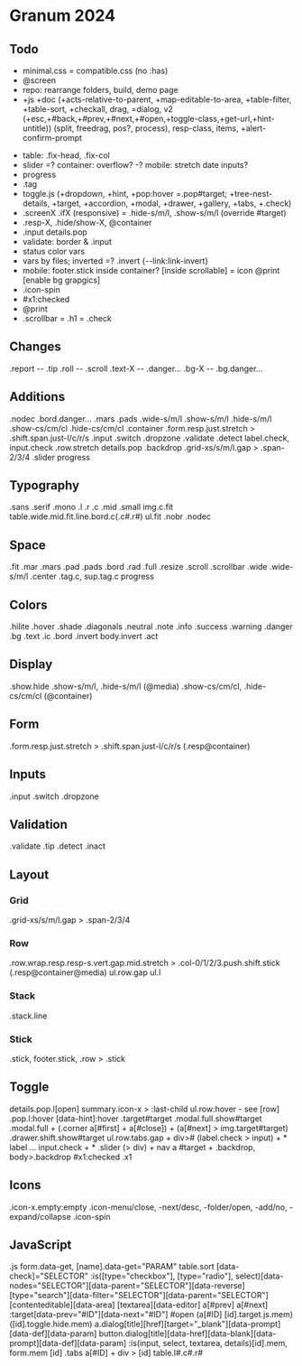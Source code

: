 # Granum 2024

## Todo

- minimal.css
= compatible.css (no :has)
- @screen
- repo: rearrange folders, build, demo page
- +js +doc (+acts-relative-to-parent, +map-editable-to-area, +table-filter, +table-sort, +checkall, drag, =dialog, v2 (+esc,+#back,+#prev,+#next,+#open,+toggle-class,+get-url,+hint-untitle)) (split, freedrag, pos?, process), resp-class, items, +alert-confirm-prompt
+ table: .fix-head, .fix-col
+ slider
=? container: overflow?
-? mobile: stretch date inputs?
+ progress
+ .tag
+ toggle.js (+dropdown, +hint, +pop:hover =.pop#target; +tree-nest-details, +target, +accordion, +modal, +drawer, +gallery, +tabs, +.check)
+ .screenX .ifX (responsive) = .hide-s/m/l, .show-s/m/l (override #target)
+ .resp-X, .hide/show-X, @container
+ .input details.pop
+ validate: border & .input
+ status color vars
+ vars by files; inverted
=? .invert {--link:link-invert}
+ mobile: footer.stick inside container? [inside scrollable]
= icon @print [enable bg grapgics]
+ .icon-spin
+ #x1:checked
+ @print
+ .scrollbar
= .h1
= .check

## Changes

.report -- .tip
.roll -- .scroll
.text-X -- .danger...
.bg-X -- .bg.danger...

## Additions

.nodec
.bord.danger...
.mars .pads .wide-s/m/l
.show-s/m/l .hide-s/m/l .show-cs/cm/cl .hide-cs/cm/cl
.container .form.resp.just.stretch > .shift.span.just-l/c/r/s
.input .switch .dropzone .validate .detect
label.check, input.check
.row.stretch details.pop .backdrop
.grid-xs/s/m/l.gap > .span-2/3/4
.slider
progress

## Typography

.sans .serif .mono .l .r .c .mid .small
img.c.fit
table.wide.mid.fit.line.bord.c(.c#.r#)
ul.fit
.nobr .nodec

## Space

.fit .mar .mars .pad .pads .bord .rad .full .resize .scroll .scrollbar
.wide .wide-s/m/l .center
.tag.c, sup.tag.c
progress

## Colors

.hilite .hover .shade .diagonals
.neutral .note .info .success .warning .danger
.bg .text .ic .bord .invert
body.invert
.act

## Display

.show.hide
.show-s/m/l, .hide-s/m/l (@media)
.show-cs/cm/cl, .hide-cs/cm/cl (@container)

## Form

.form.resp.just.stretch > .shift.span.just-l/c/r/s (.resp@container)

## Inputs

.input
.switch
.dropzone

## Validation

.validate
.tip
.detect
.inact

## Layout

### Grid

.grid-xs/s/m/l.gap > .span-2/3/4

### Row

.row.wrap.resp.resp-s.vert.gap.mid.stretch > .col-0/1/2/3.push.shift.stick (.resp@container@media)
ul.row.gap ul.l

### Stack

.stack.line

### Stick

.stick, footer.stick, .row > .stick

## Toggle

details.pop.l[open] summary.icon-x > :last-child
ul.row:hover - see [row]
.pop.l:hover
[data-hint]:hover
.target#target
.modal.full.show#target
.modal.full + (.corner a[#first] + a[#close]) + (a[#next] > img.target#target)
.drawer.shift.show#target
ul.row.tabs.gap + div>#
(label.check > input) + *
label ... input.check + *
.slider (> div) + nav a
#target + .backdrop, body>.backdrop
#x1:checked .x1

## Icons

.icon-x.empty:empty
.icon-menu/close, -next/desc, -folder/open, -add/no, -expand/collapse
.icon-spin

## JavaScript

.js
form.data-get, [name].data-get="PARAM"
table.sort
[data-check]="SELECTOR"
:is([type="checkbox"], [type="radio"], select)[data-nodes="SELECTOR"][data-parent="SELECTOR"][data-reverse]
[type="search"][data-filter="SELECTOR"][data-parent="SELECTOR"]
[contenteditable][data-area]
[textarea][data-editor]
a[#prev] a[#next] :target[data-prev="#ID"][data-next="#ID"]
#open
(a[#ID] [id].target.js.mem) ([id].toggle.hide.mem)
a.dialog[title][href][target="_blank"][data-prompt][data-def][data-param]
button.dialog[title][data-href][data-blank][data-prompt][data-def][data-param]
:is(input, select, textarea, details)[id].mem, form.mem [id]
.tabs a[#ID] + div > [id]
table.l#.c#.r#
